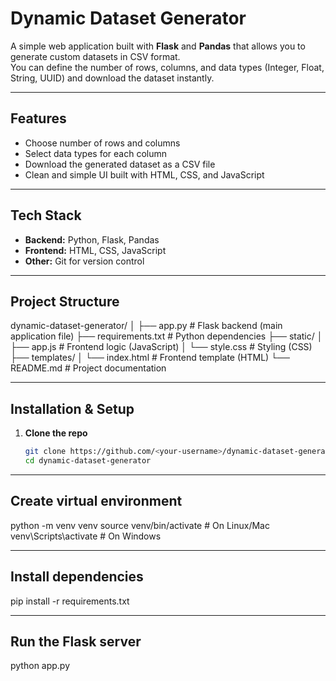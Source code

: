 # Dynamic Dataset Generator

A simple web application built with **Flask** and **Pandas** that allows you to generate custom datasets in CSV format.  
You can define the number of rows, columns, and data types (Integer, Float, String, UUID) and download the dataset instantly.

---

## Features
- Choose number of rows and columns
- Select data types for each column
- Download the generated dataset as a CSV file
- Clean and simple UI built with HTML, CSS, and JavaScript

---

## Tech Stack
- **Backend:** Python, Flask, Pandas
- **Frontend:** HTML, CSS, JavaScript
- **Other:** Git for version control

---

## Project Structure
dynamic-dataset-generator/
│
├── app.py                # Flask backend (main application file)
├── requirements.txt      # Python dependencies
├── static/
│   ├── app.js            # Frontend logic (JavaScript)
│   └── style.css         # Styling (CSS)
├── templates/
│   └── index.html        # Frontend template (HTML)
└── README.md             # Project documentation


---

## Installation & Setup

1. **Clone the repo**
   ```bash
   git clone https://github.com/<your-username>/dynamic-dataset-generator.git
   cd dynamic-dataset-generator
---
## Create virtual environment
python -m venv venv
source venv/bin/activate   # On Linux/Mac
venv\Scripts\activate      # On Windows

---
## Install dependencies
pip install -r requirements.txt


---
## Run the Flask server
python app.py


